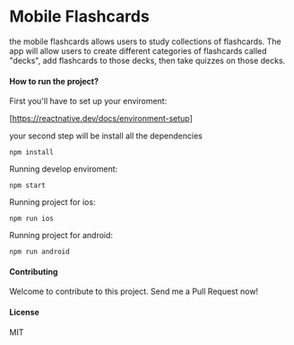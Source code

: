 # Mobile Flashcards

the mobile flashcards allows users to study collections of flashcards. The app will allow users to create different categories of flashcards called "decks", add flashcards to those decks, then take quizzes on those decks.

#### How to run the project?

First you'll have to set up your enviroment:

[https://reactnative.dev/docs/environment-setup]

your second step will be install all the dependencies

```
npm install
```

Running develop enviroment:

```
npm start
```

Running project for ios:

```
npm run ios
```

Running project for android:

```
npm run android
```

#### Contributing

Welcome to contribute to this project. Send me a Pull Request now!

#### License

MIT
